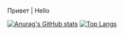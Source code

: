 Привет | Hello

[![Anurag's GitHub stats](https://github-readme-stats.vercel.app/api?username=aegladkikh)](https://github.com/anuraghazra/github-readme-stats)
[![Top Langs](https://github-readme-stats.vercel.app/api/top-langs/?username=aegladkikh)](https://github.com/anuraghazra/github-readme-stats)
